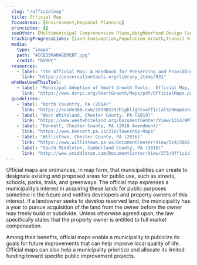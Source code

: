 ```yaml
---
  slug: "/officialmap"
  title: Official Map
  focusAreas: [Environment,Regional Planning]
  principles: []
  seeOther: [Multimunicipal Comprehensive Plans,Neighborhood Design Codes and Ordinances,Historic Districts Overlay Zones and Facade Improvement Grants]
  trackingProgressLinks: [Land Consumption,Population Growth,Transit Ridership]
  media: 
    type: "image"
    path: "ACCESSMANAGEMENT.jpg"
    credit: "DVRPC"
  resources: 
    - label: "The Official Map: A Handbook for Preserving and Providing Public Lands and Facilities, WeConservePA"
      link: "https://conservationtools.org/library_items/931"  
  whoHasUsedThisTool: 
    - label: "Municipal Adoption of Smart Growth Tools:  Official Map, DVRPC (2020)"
      link: "https://www.dvrpc.org/SmartGrowth/Maps/pdf/OfficialMaps.pdf"
  guidelines: 
    - label: "North Coventry, PA (2014)"
      link: "https://ecode360.com/28930229?highlight=official%20map&searchId=1277747858800304#28930229"
    - label: "West Whiteland, Chester County, PA (2019)"
      link: "https://www.westwhiteland.org/DocumentCenter/View/1314/WWT-Official-Map-Adopted-190814-1?bidId="
    - label: "Kennett, Chester County, PA (2018 Amendment)"
      link: "https://www.kennett.pa.us/219/Township-Maps"
    - label: "Willistown, Chester County, PA (2016)"
      link: "https://www.willistown.pa.us/DocumentCenter/View/514/2016-Official-Township-Map?bidId="
    - label: "South Middleton, Cumberland County, PA (2016)"
      link: "http://www.smiddleton.com/DocumentCenter/View/273/Official-Map-PDF?bidId="
---
```


Official maps are ordinances, in map form, that municipalities can create to designate existing and proposed areas for public use, such as streets, schools, parks, trails, and greenways. The official map expresses a municipality’s interest in acquiring these lands for public purposes sometime in the future and notifies developers and property owners of this interest. If a landowner seeks to develop reserved land, the municipality has a year to pursue acquisition of the land from the owner before the owner may freely build or subdivide. Unless otherwise agreed upon, the law specifically states that the property owner is entitled to full market compensation.

Among their benefits, official maps enable a municipality to publicize its goals for future improvements that can help improve local quality of life. Official maps can also help a municipality prioritize and allocate its limited funding toward specific public improvement projects.
